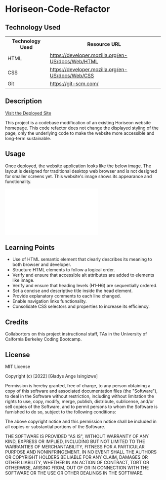 # Horiseon-Code-Refactor

## Technology Used

<table>
    <tr>
        <th>Technology Used</th>
        <th>Resource URL</th>
    </tr>
    <tr>
        <td>HTML</td>
        <td><a href="https://developer.mozilla.org/en-US/docs/Web/HTML">https://developer.mozilla.org/en-US/docs/Web/HTML</a></td>
    </tr>
    <tr>
        <td>CSS</td>
        <td><a href="https://developer.mozilla.org/en-US/docs/Web/CSS">https://developer.mozilla.org/en-US/docs/Web/CSS</a></td>
    </tr>
    <tr>
        <td>Git</td>
        <td><a href="https://git-scm.com/">https://git-scm.com/</a></td>
    </tr>
</table>

## Description

<a href="https://isglad.github.io/refactoring-marketing-site/">Visit the Deployed Site</a>

This project is a codebase modification of an existing Horiseon website homepage. This code refactor does not change the displayed styling of the page, only the underlying code to make the website more accessible and long-term sustainable. 

## Usage

Once deployed, the website application looks like the below image. The layout is designed for traditional desktop web browser and is not designed for smaller screens yet. This website's image shows its appearance and functionality. 

![alt Horiseon web application](file:///Users/gladys/bootcamp/github/homework/refactoring-marketing-site/index.html)

## Learning Points

- Use of HTML semantic element that clearly describes its meaning to both browser and developer.
- Structure HTML elements to follow a logical order.
- Verify and ensure that accessible alt attributes are added to elements like image.
- Verify and ensure that heading levels (H1-H6) are sequentially ordered.
- Set a concise and descriptive title inside the head element.
- Provide explanatory comments to each line changed.
- Enable navigation links functionality.
- Consolidate CSS selectors and properties to increase its efficiency.

## Credits

Collabortors on this project instructional staff, TAs in the University of Calfornia Berkeley Coding Bootcamp.

## License

MIT License

Copyright (c) [2022] [Gladys Ange Isingizwe]

Permission is hereby granted, free of charge, to any person obtaining a copy
of this software and associated documentation files (the "Software"), to deal
in the Software without restriction, including without limitation the rights
to use, copy, modify, merge, publish, distribute, sublicense, and/or sell
copies of the Software, and to permit persons to whom the Software is
furnished to do so, subject to the following conditions:

The above copyright notice and this permission notice shall be included in all
copies or substantial portions of the Software.

THE SOFTWARE IS PROVIDED "AS IS", WITHOUT WARRANTY OF ANY KIND, EXPRESS OR
IMPLIED, INCLUDING BUT NOT LIMITED TO THE WARRANTIES OF MERCHANTABILITY,
FITNESS FOR A PARTICULAR PURPOSE AND NONINFRINGEMENT. IN NO EVENT SHALL THE
AUTHORS OR COPYRIGHT HOLDERS BE LIABLE FOR ANY CLAIM, DAMAGES OR OTHER
LIABILITY, WHETHER IN AN ACTION OF CONTRACT, TORT OR OTHERWISE, ARISING FROM,
OUT OF OR IN CONNECTION WITH THE SOFTWARE OR THE USE OR OTHER DEALINGS IN THE
SOFTWARE.
